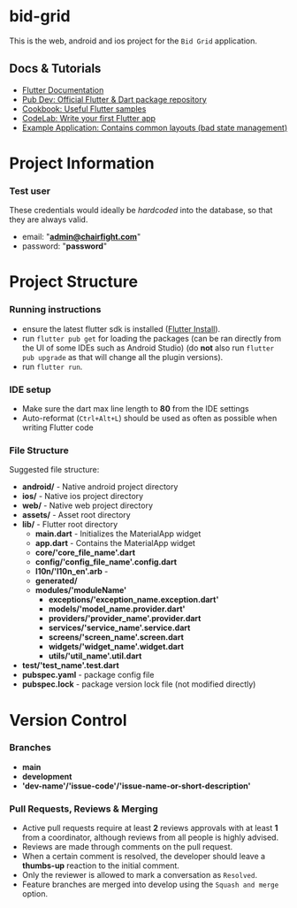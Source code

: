 # bid-grid

This is the web, android and ios project for the `Bid Grid` application.

## Docs & Tutorials

- [Flutter Documentation](https://flutter.dev/docs)
- [Pub Dev: Official Flutter & Dart package repository](https://pub.dev)
- [Cookbook: Useful Flutter samples](https://flutter.dev/docs/cookbook)
- [CodeLab: Write your first Flutter app](https://flutter.dev/docs/get-started/codelab)
- [Example Application: Contains common layouts (bad state management)](https://github.com/darius-calugar/flutter-presentation-project)

# Project Information

### Test user

These credentials would ideally be *hardcoded* into the database, so that they are always valid.

- email: "**admin@chairfight.com**"
- password: "**password**"

# Project Structure

### Running instructions

- ensure the latest flutter sdk is
  installed ([Flutter Install](https://flutter.dev/docs/get-started/install)).
- run `flutter pub get` for loading the packages (can be ran directly from the UI of some IDEs such
  as Android Studio) (do **not** also run `flutter pub upgrade` as that will change all the plugin
  versions).
- run `flutter run`.

### IDE setup

- Make sure the dart max line length to **80** from the IDE settings
- Auto-reformat (`Ctrl+Alt+L`) should be used as often as possible when writing Flutter code

### File Structure

Suggested file structure:

- **android/** - Native android project directory
- **ios/** - Native ios project directory
- **web/** - Native web project directory
- **assets/** - Asset root directory
- **lib/** - Flutter root directory
    - **main.dart** - Initializes the MaterialApp widget
    - **app.dart** - Contains the MaterialApp widget
    - **core/'core_file_name'.dart**
    - **config/'config_file_name'.config.dart**
    - **l10n/'l10n_en'.arb** -
    - **generated/**
    - **modules/'moduleName'**
        - **exceptions/'exception_name.exception.dart'**
        - **models/'model_name.provider.dart'**
        - **providers/'provider_name'.provider.dart**
        - **services/'service_name'.service.dart**
        - **screens/'screen_name'.screen.dart**
        - **widgets/'widget_name'.widget.dart**
        - **utils/'util_name'.util.dart**
- **test/'test_name'.test.dart**
- **pubspec.yaml** - package config file
- **pubspec.lock** - package version lock file (not modified directly)

# Version Control

### Branches

- **main**
- **development**
- **'dev-name'/'issue-code'/'issue-name-or-short-description'**

### Pull Requests, Reviews & Merging

- Active pull requests require at least **2** reviews approvals with at least **1** from a
  coordinator, although reviews from all people is highly advised.
- Reviews are made through comments on the pull request.
- When a certain comment is resolved, the developer should leave a **thumbs-up** reaction to the
  initial comment.
- Only the reviewer is allowed to mark a conversation as `Resolved`.
- Feature branches are merged into develop using the `Squash and merge` option.
